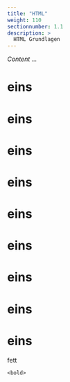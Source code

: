 ```yaml
---
title: "HTML"
weight: 110
sectionnumber: 1.1
description: >
  HTML Grundlagen
---
```


_Content ..._

# eins
# eins
# eins
# eins
# eins
# eins
# eins
# eins
# eins


fett

    <bold>

